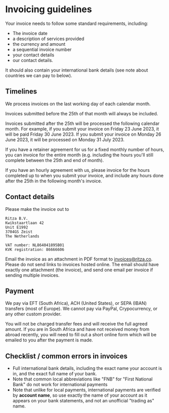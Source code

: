 # Invoicing guidelines

Your invoice needs to follow some standard requirements, including:

* The invoice date
* a description of services provided
* the currency and amount
* a sequential invoice number
* your contact details
* our contact details. 

It should also contain your international bank details (see note about countries we can pay to below).

## Timelines 

We process invoices on the last working day of each calendar month. 

Invoices submitted before the 25th of that month will always be included.

Invoices submitted after the 25th will be processed the following calendar month. For example, if you submit your invoice on Friday 23 June 2023, it will be paid Friday 30 June 2023. If you submit your invoice on Monday 26 June 2023, it will be processed on Monday 31 July 2023.

If you have a retainer agreement for us for a fixed monthly number of hours, you can invoice for the entire month (e.g. including the hours you'll still complete between the 25th and end of month). 

If you have an hourly agreement with us, please invoice for the hours completed up to when you submit your invoice, and include any hours done after the 25th in the following month's invoice.

## Contact details

Please make the invoice out to 

```
Ritza B.V.
Kwikstaartlaan 42 
Unit E1992
3704GS Zeist
The Netherlands

VAT number: NL864041895B01
KVK registration: 86666606
```

Email the invoice as an attachment in PDF format to invoices@ritza.co. Please do not send links to invoices hosted online. The email should have exactly one attachment (the invoice), and send one email per invoice if sending multiple invoices.

## Payment

We pay via EFT (South Africa), ACH (United States), or SEPA (IBAN) transfers (most of Europe). We cannot pay via PayPal, Crypocurrency, or any other custom provider.

You will not be charged transfer fees and will receive the full agreed amount. If you are in South Africa and have not received money from abroad recently, you will 
need to fill out a short online form which will be emailed to you after the payment is made.

## Checklist / common errors in invoices

- Full international bank details, including the exact name your account is in, and the exact full name of your bank.
- Note that common local abbreviations like "FNB" for "First National Bank" do not work for international payments
- Note that unlike for local payments, international payments are verified by **account name**, so use exactly the name of your account as it appears on your bank statements, and not an unofficial "trading as" name.


